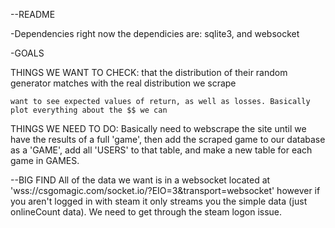 --README

-Dependencies
right now the dependicies are: sqlite3, and websocket

-GOALS

THINGS WE WANT TO CHECK:
	that the distribution of their random generator matches with the real distribution we scrape

	want to see expected values of return, as well as losses. Basically plot everything about the $$ we can

THINGS WE NEED TO DO:
	Basically need to webscrape the site until we have the results of a full 'game', then add the scraped game to our database as a 'GAME', add all 'USERS' to that table, and make a new table for each game in GAMES.


--BIG FIND
	All of the data we want is in a websocket located at 'wss://csgomagic.com/socket.io/?EIO=3&transport=websocket' however if you aren't logged in with steam it only streams you the simple data (just onlineCount data). We need to get through the steam logon issue.